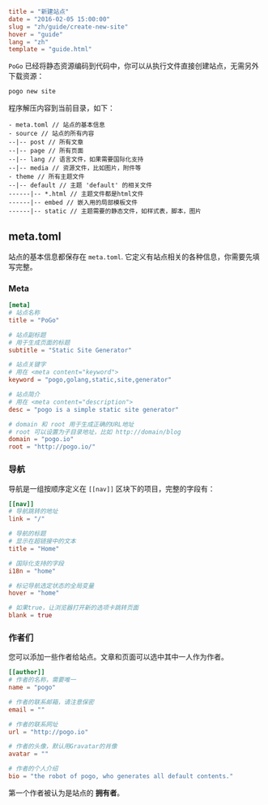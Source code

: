 ```toml
title = "新建站点"
date = "2016-02-05 15:00:00"
slug = "zh/guide/create-new-site"
hover = "guide"
lang = "zh"
template = "guide.html"
```

`PoGo` 已经将静态资源编码到代码中，你可以从执行文件直接创建站点，无需另外下载资源：

```bash
pogo new site
```

程序解压内容到当前目录，如下：

    - meta.toml // 站点的基本信息
    - source // 站点的所有内容
    --|-- post // 所有文章
    --|-- page // 所有页面
    --|-- lang // 语言文件，如果需要国际化支持
    --|-- media // 资源文件，比如图片，附件等
    - theme // 所有主题文件
    --|-- default // 主题 'default' 的相关文件
    ------|-- *.html // 主题文件都是html文件
    ------|-- embed // 嵌入用的局部模板文件
    ------|-- static // 主题需要的静态文件，如样式表，脚本，图片
    

## meta.toml

站点的基本信息都保存在 `meta.toml`. 它定义有站点相关的各种信息，你需要先填写完整。

### Meta

```toml
[meta]
# 站点名称
title = "PoGo"

# 站点副标题
# 用于生成页面的标题
subtitle = "Static Site Generator"

# 站点关键字
# 用在 <meta content="keyword">
keyword = "pogo,golang,static,site,generator"

# 站点简介
# 用在 <meta content="description">
desc = "pogo is a simple static site generator"

# domain 和 root 用于生成正确的URL地址
# root 可以设置为子目录地址，比如 http://domain/blog
domain = "pogo.io"
root = "http://pogo.io/"
```

### 导航

导航是一组按顺序定义在 `[[nav]]` 区块下的项目，完整的字段有：

```toml
[[nav]]
# 导航跳转的地址
link = "/"

# 导航的标题
# 显示在超链接中的文本
title = "Home"

# 国际化支持的字段
i18n = "home"

# 标记导航选定状态的全局变量
hover = "home"

# 如果true，让浏览器打开新的选项卡跳转页面
blank = true
```

### 作者们

您可以添加一些作者给站点。文章和页面可以选中其中一人作为作者。

```toml
[[author]]
# 作者的名称，需要唯一
name = "pogo"

# 作者的联系邮箱，请注意保密
email = ""

# 作者的联系网址
url = "http://pogo.io"

# 作者的头像，默认用Gravatar的肖像
avatar = ""

# 作者的个人介绍
bio = "the robot of pogo, who generates all default contents."
```

第一个作者被认为是站点的 **拥有者**。
